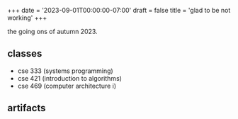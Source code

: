 +++
date = '2023-09-01T00:00:00-07:00'
draft = false
title = 'glad to be not working'
+++

the going ons of autumn 2023.

<!--more-->

## classes

- cse 333 (systems programming)
- cse 421 (introduction to algorithms)
- cse 469 (computer architecture i)

## artifacts

